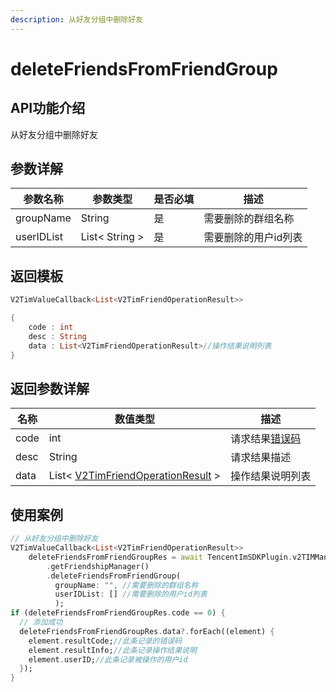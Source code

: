 ```yaml
---
description: 从好友分组中删除好友
---
```


# deleteFriendsFromFriendGroup

## API功能介绍

从好友分组中删除好友

## 参数详解

| 参数名称       | 参数类型           | 是否必填 | 描述          |
| ---------- | -------------- | ---- | ----------- |
| groupName  | String         | 是    | 需要删除的群组名称   |
| userIDList | List< String > | 是    | 需要删除的用户id列表 |

## 返回模板

```dart
V2TimValueCallback<List<V2TimFriendOperationResult>>

{
    code : int
    desc : String
    data : List<V2TimFriendOperationResult>//操作结果说明列表
}
```

## 返回参数详解

| 名称   | 数值类型                                                   | 描述                                                             |
| ---- | ------------------------------------------------------ | -------------------------------------------------------------- |
| code | int                                                    | 请求结果[错误码](https://cloud.tencent.com/document/product/269/1671) |
| desc | String                                                 | 请求结果描述                                                         |
| data | List< [V2TimFriendOperationResult](broken-reference) > | 操作结果说明列表                                                       |

## 使用案例  &#x20;

```dart
// 从好友分组中删除好友
V2TimValueCallback<List<V2TimFriendOperationResult>>
    deleteFriendsFromFriendGroupRes = await TencentImSDKPlugin.v2TIMManager
        .getFriendshipManager()
        .deleteFriendsFromFriendGroup(
          groupName: "", //需要删除的群组名称
          userIDList: [] //需要删除的用户id列表
          );
if (deleteFriendsFromFriendGroupRes.code == 0) {
  // 添加成功
  deleteFriendsFromFriendGroupRes.data?.forEach((element) {
    element.resultCode;//此条记录的错误码
    element.resultInfo;//此条记录操作结果说明
    element.userID;//此条记录被操作的用户id
  });
}
```

##

```dart
```
